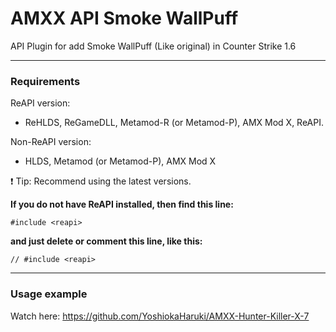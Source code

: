 # AMXX API Smoke WallPuff
API Plugin for add Smoke WallPuff (Like original) in Counter Strike 1.6

---
### Requirements
ReAPI version:
* ReHLDS, ReGameDLL, Metamod-R (or Metamod-P), AMX Mod X, ReAPI.

Non-ReAPI version:
* HLDS, Metamod (or Metamod-P), AMX Mod X

❗ Tip: Recommend using the latest versions.


**If you do not have ReAPI installed, then find this line:**
```Pawn
#include <reapi>
```
**and just delete or comment this line, like this:**
```Pawn
// #include <reapi>
```

---
### Usage example
Watch here: https://github.com/YoshiokaHaruki/AMXX-Hunter-Killer-X-7
